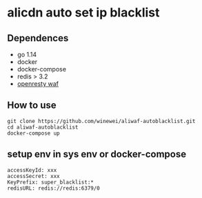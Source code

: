 # alicdn auto set ip blacklist

## Dependences
- go 1.14
- docker
- docker-compose
- redis > 3.2
- [openresty waf](https://github.com/winewei/lua-waf)

## How to use
```shell script
git clone https://github.com/winewei/aliwaf-autoblacklist.git
cd aliwaf-autoblacklist
docker-compose up
```
## setup env in sys env or docker-compose
```shell script
accessKeyId: xxx
accessSecret: xxx
KeyPrefix: super_blacklist:*
redisURL: redis://redis:6379/0
```


